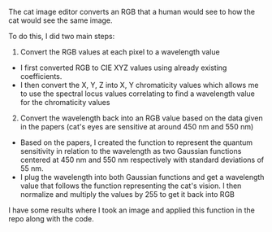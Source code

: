 The cat image editor converts an RGB that a human would see to how the cat would see the same image.

To do this, I did two main steps:
1. Convert the RGB values at each pixel to a wavelength value
  - I first converted RGB to CIE XYZ values using already existing coefficients.
  - I then convert the X, Y, Z into X, Y chromaticity values which allows me to use the spectral locus values correlating to find a wavelength value for the chromaticity values
2. Convert the wavelength back into an RGB value based on the data given in the papers (cat's eyes are sensitive at around 450 nm and 550 nm)
  - Based on the papers, I created the function to represent the quantum sensitivity in relation to the wavelength as two Gaussian functions centered at 450 nm and 550 nm respectively with standard deviations of 55 nm.
  - I plug the wavelength into both Gaussian functions and get a wavelength value that follows the function representing the cat's vision. I then normalize and multiply the values by 255 to get it back into RGB

I have some results where I took an image and applied this function in the repo along with the code.
